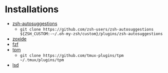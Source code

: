 # Installations
- [zsh-autosuggestions](https://github.com/zsh-users/zsh-autosuggestions)
    - `git clone https://github.com/zsh-users/zsh-autosuggestions ${ZSH_CUSTOM:-~/.oh-my-zsh/custom}/plugins/zsh-autosuggestions`
- [zoxide](https://github.com/ajeetdsouza/zoxide)
- [fzf](https://github.com/junegunn/fzf)
- [tpm](https://github.com/tmux-plugins/tpm)
    - `git clone https://github.com/tmux-plugins/tpm ~/.tmux/plugins/tpm`
- [lsd](https://github.com/lsd-rs/lsd)
